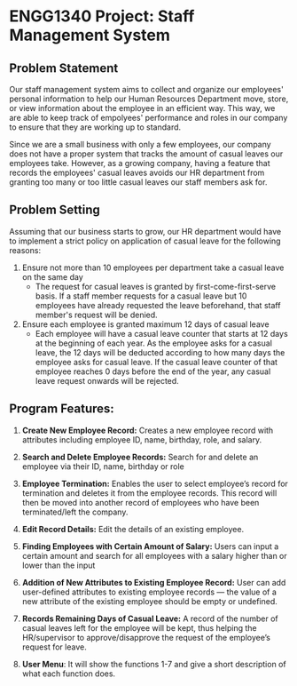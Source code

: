 # ENGG1340 Project: Staff Management System
## Problem Statement
Our staff management system aims to collect and organize our employees' personal information to help our Human Resources Department move, store, or view information about the employee in an efficient way. This way, we are able to keep track of empolyees' performance and roles in our company to ensure that they are working up to standard.

Since we are a small business with only a few employees, our company does not have a proper system that tracks the amount of casual leaves our employees take. However, as a growing company, having a feature that records the employees' casual leaves avoids our HR department from granting too many or too little casual leaves our staff members ask for.

## Problem Setting
Assuming that our business starts to grow, our HR department would have to implement a strict policy on application of casual leave for the following reasons:
1. Ensure not more than 10 employees per department take a casual leave on the same day
   - The request for casual leaves is granted by first-come-first-serve basis. If a staff member requests for a casual leave but 10 employees have already requested the leave beforehand, that staff member's request will be denied.
2. Ensure each employee is granted maximum 12 days of casual leave
   - Each employee will have a casual leave counter that starts at 12 days at the beginning of each year. As the employee asks for a casual leave, the 12 days will be deducted according to how many days the employee asks for casual leave. If the casual leave counter of that employee reaches 0 days before the end of the year, any casual leave request onwards will be rejected.

## **Program Features:**

1. **Create New Employee Record:** Creates a new employee record with attributes including employee ID, name, birthday, role, and salary.

2. **Search and Delete Employee Records:** Search for and delete an employee via their ID, name, birthday or role

3. **Employee Termination:** Enables the user to select employee’s record for termination and deletes it from the employee records. This record will then be moved into another record of employees who have been terminated/left the company.

4. **Edit Record Details:** Edit the details of an existing employee.

5. **Finding Employees with Certain Amount of Salary:** Users can input a certain amount and search for all employees with a salary higher than or lower than the input

6. **Addition of New Attributes to Existing Employee Record:** User can add user-defined attributes to existing employee records —  the value of a new attribute of the existing employee should be empty or undefined.

7. **Records Remaining Days of Casual Leave:** A record of the number of casual leaves left for the employee will be kept, thus helping the HR/supervisor to approve/disapprove the request of the employee’s request for leave.

8. **User Menu**:  It will show the functions 1-7 and give a short description of what each function does.

